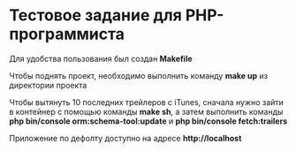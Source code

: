 Тестовое задание для PHP-программиста
=====================================

<p>Для удобства пользования был создан <b>Makefile</b></p>
<p>Чтобы поднять проект, необходимо выполнить команду <b>make up</b> из директории проекта</p>
<p>Чтобы вытянуть 10 последних трейлеров с iTunes, сначала нужно зайти в контейнер с помощью команды <b>make sh</b>, а затем выполнить команды <b>php bin/console orm:schema-tool:update</b> и <b>php bin/console fetch:trailers</b></p>
<p>Приложение по дефолту доступно на адресе <b>http://localhost</b></p>


